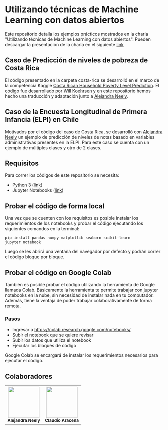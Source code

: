 # Utilizando técnicas de Machine Learning con datos abiertos

Este repositorio detalla los ejemplos prácticos mostrados en la charla 
"Utilizando técnicas de Machine Learning con datos abiertos". Pueden descargar
la presentación de la charla en el siguiente 
[link](https://drive.google.com/file/d/181xVhp-0elhBphXCg0bNyptORReiUN0F/view?usp=sharing)

## Caso de Predicción de niveles de pobreza de Costa Rica

El código presentado en la carpeta costa-rica se desarrolló en el marco
de la competencia Kaggle [Costa Rican Household Poverty Level Prediction](https://www.kaggle.com/c/costa-rican-household-poverty-prediction).
El código fue desarrollado por [Will Koehrsen](https://www.kaggle.com/willkoehrsen)
y en este repositorio hemos hecho una traducción y adaptación junto a 
[Alejandra Neely](https://github.com/AlejandraNeely). 


## Caso de la Encuesta Longitudinal de Primera Infancia (ELPI) en Chile

Motivados por el código del caso de Costa Rica, se desarrolló con
[Alejandra Neely](https://github.com/AlejandraNeely) un ejemplo de
predicción de niveles de notas basado en variables administrativas
presentes en la ELPI. Para este caso se cuenta con un ejemplo 
de múltiples clases y otro de 2 clases.


## Requisitos

Para correr los códigos de este repositorio se necesita:
- Python 3 ([link](https://www.python.org/downloads/))
- Jupyter Notebooks ([link](https://jupyter.org/install))

## Probar el código de forma local

Una vez que se cuenten con los requisitos es posible instalar
los requerimientos de los notebooks y probar 
el código ejecutando los siguientes comandos en la terminal:

```
pip install pandas numpy matplotlib seaborn scikit-learn
jupyter notebook
```

Luego se les abrirá una ventana del navegador por defecto y podrán correr 
el código bloque por bloque.

## Probar el código en Google Colab

También es posible probar el código utilizando la herramienta de Google
llamada Colab. Básicamente la herramienta te permite trabajar con jupyter 
notebooks en la nube, sin necesidad de instalar nada en tu computador.
Además, tiene la ventaja de poder trabajar colaborativamente de forma
remota.

### Pasos
- Ingresar a https://colab.research.google.com/notebooks/
- Subir el notebook que se quiere revisar
- Subir los datos que utiliza el notebook
- Ejecutar los bloques de código

Google Colab se encargará de instalar los requerimientos necesarios para
ejecutar el código.

## Colaboradores
<table>
  <tr>
    <td align="center"><a href="https://github.com/AlejandraNeely"><img src="https://avatars2.githubusercontent.com/u/32967927?s=400&u=c54a303716f7c4544690e86b18eb2ed5ddc122a1&v=4" width="100px;" alt=""/><br /><sub><b>Alejandra Neely</b></sub></a></td>
    <td align="center"><a href="https://claudioaracena.com"><img src="https://avatars1.githubusercontent.com/u/7471555?s=460&v=4" width="100px;" alt=""/><br /><sub><b>Claudio Aracena</b></sub></a></td>
  </tr>
</table>

